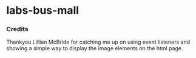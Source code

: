 # labs-bus-mall

### Credits
Thankyou Lillian McBride for catching me up on using event listeners and
showing a simple way to display the image elements on the html page.